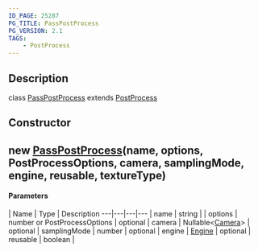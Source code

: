 ```yaml
---
ID_PAGE: 25287
PG_TITLE: PassPostProcess
PG_VERSION: 2.1
TAGS:
    - PostProcess
---
```

## Description

class [PassPostProcess](/classes/3.1/PassPostProcess) extends [PostProcess](/classes/3.1/PostProcess)



## Constructor

## new [PassPostProcess](/classes/3.1/PassPostProcess)(name, options, PostProcessOptions, camera, samplingMode, engine, reusable, textureType)



#### Parameters
 | Name | Type | Description
---|---|---|---
 | name | string | 
 | options | number or PostProcessOptions | 
optional | camera | Nullable&lt;[Camera](/classes/3.1/Camera)&gt; | 
optional | samplingMode | number | 
optional | engine | [Engine](/classes/3.1/Engine) | 
optional | reusable | boolean | 

